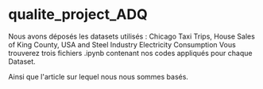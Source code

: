 # qualite_project_ADQ

Nous avons déposés les datasets utilisés : Chicago Taxi Trips, House Sales of King County, USA and Steel Industry Electricity Consumption
Vous trouverez trois fichiers .ipynb contenant nos codes appliqués pour chaque Dataset. 

Ainsi que l'article sur lequel nous nous sommes basés.


